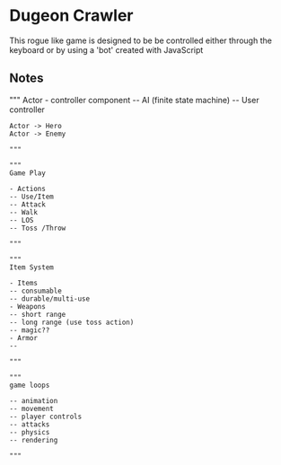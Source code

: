     

# Dugeon Crawler

This rogue like game is designed to be be controlled either through the keyboard 
or by using a 'bot' created with JavaScript

## Notes

 """
    Actor
    - controller component
    -- AI (finite state machine)
    -- User controller
    
    Actor -> Hero
    Actor -> Enemy

    """

    """
    Game Play

    - Actions
    -- Use/Item
    -- Attack
    -- Walk
    -- LOS
    -- Toss /Throw

    """

    """
    Item System

    - Items
    -- consumable
    -- durable/multi-use
    - Weapons
    -- short range
    -- long range (use toss action)
    -- magic??
    - Armor
    --

    """

    """
    game loops

    -- animation
    -- movement
    -- player controls
    -- attacks
    -- physics
    -- rendering

    """
